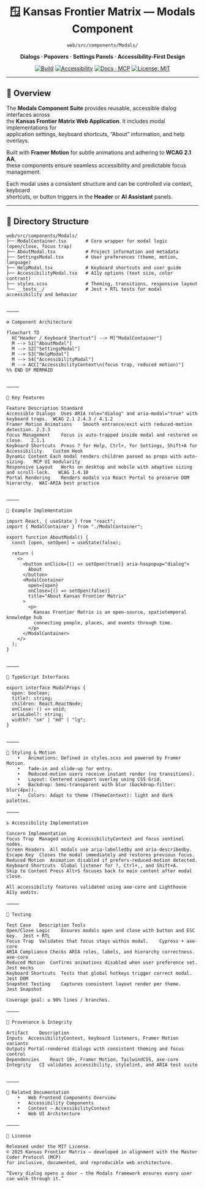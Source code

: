 <div align="center">

# 🪟 Kansas Frontier Matrix — Modals Component  
`web/src/components/Modals/`

**Dialogs · Popovers · Settings Panels · Accessibility-First Design**

[![Build](https://img.shields.io/github/actions/workflow/status/bartytime4life/Kansas-Frontier-Matrix/ci.yml?label=Build)](../../../../../.github/workflows/ci.yml)
[![Accessibility](https://img.shields.io/badge/WCAG%202.1-AA-yellow)](../../../../../docs/design/reviews/accessibility/)
[![Docs · MCP](https://img.shields.io/badge/Docs-MCP-green)](../../../../../docs/)
[![License: MIT](https://img.shields.io/badge/License-MIT-blue.svg)](../../../../../LICENSE)

</div>

---

## 🧭 Overview

The **Modals Component Suite** provides reusable, accessible dialog interfaces across  
the **Kansas Frontier Matrix Web Application**. It includes modal implementations for  
application settings, keyboard shortcuts, “About” information, and help overlays.  

Built with **Framer Motion** for subtle animations and adhering to **WCAG 2.1 AA**,  
these components ensure seamless accessibility and predictable focus management.  

Each modal uses a consistent structure and can be controlled via context, keyboard  
shortcuts, or button triggers in the **Header** or **AI Assistant** panels.

---

## 🧱 Directory Structure

```text
web/src/components/Modals/
├── ModalContainer.tsx       # Core wrapper for modal logic (open/close, focus trap)
├── AboutModal.tsx           # Project information and metadata
├── SettingsModal.tsx        # User preferences (theme, motion, language)
├── HelpModal.tsx            # Keyboard shortcuts and user guide
├── AccessibilityModal.tsx   # A11y options (text size, color contrast)
├── styles.scss              # Theming, transitions, responsive layout
└── __tests__/               # Jest + RTL tests for modal accessibility and behavior


⸻

⚙️ Component Architecture

flowchart TD
  H["Header / Keyboard Shortcut"] --> M["ModalContainer"]
  M --> S1["AboutModal"]
  M --> S2["SettingsModal"]
  M --> S3["HelpModal"]
  M --> S4["AccessibilityModal"]
  M --> ACC["AccessibilityContext\n(focus trap, reduced motion)"]
%% END OF MERMAID


⸻

🧩 Key Features

Feature	Description	Standard
Accessible Dialogs	Uses ARIA role="dialog" and aria-modal="true" with keyboard traps.	WCAG 2.1 2.4.3 / 4.1.2
Framer Motion Animations	Smooth entrance/exit with reduced-motion detection.	2.3.3
Focus Management	Focus is auto-trapped inside modal and restored on close.	2.1.1
Keyboard Shortcuts	Press ? for Help, Ctrl+, for Settings, Shift+A for Accessibility.	Custom Hook
Dynamic Content	Each modal renders children passed as props with auto-sizing.	MCP UI modularity
Responsive Layout	Works on desktop and mobile with adaptive sizing and scroll-lock.	WCAG 1.4.10
Portal Rendering	Renders modals via React Portal to preserve DOM hierarchy.	WAI-ARIA best practice


⸻

💬 Example Implementation

import React, { useState } from "react";
import { ModalContainer } from "./ModalContainer";

export function AboutModal() {
  const [open, setOpen] = useState(false);

  return (
    <>
      <button onClick={() => setOpen(true)} aria-haspopup="dialog">
        About
      </button>
      <ModalContainer
        open={open}
        onClose={() => setOpen(false)}
        title="About Kansas Frontier Matrix"
      >
        <p>
          Kansas Frontier Matrix is an open-source, spatiotemporal knowledge hub
          connecting people, places, and events through time.
        </p>
      </ModalContainer>
    </>
  );
}


⸻

🧠 TypeScript Interfaces

export interface ModalProps {
  open: boolean;
  title?: string;
  children: React.ReactNode;
  onClose: () => void;
  ariaLabel?: string;
  width?: "sm" | "md" | "lg";
}


⸻

🎨 Styling & Motion
	•	Animations: Defined in styles.scss and powered by Framer Motion.
	•	fade-in and slide-up for entry.
	•	Reduced-motion users receive instant render (no transitions).
	•	Layout: Centered viewport overlay using CSS Grid.
	•	Backdrop: Semi-transparent with blur (backdrop-filter: blur(4px)).
	•	Colors: Adapt to theme (ThemeContext): light and dark palettes.

⸻

♿ Accessibility Implementation

Concern	Implementation
Focus Trap	Managed using AccessibilityContext and focus sentinel nodes.
Screen Readers	All modals use aria-labelledby and aria-describedby.
Escape Key	Closes the modal immediately and restores previous focus.
Reduced Motion	Animation disabled if prefers-reduced-motion detected.
Keyboard Shortcuts	Global listener for ?, Ctrl+,, and Shift+A.
Skip to Content	Press Alt+S focuses back to main content after modal close.

All accessibility features validated using axe-core and Lighthouse A11y audits.

⸻

🧪 Testing

Test Case	Description	Tools
Open/Close Logic	Ensures modals open and close with button and ESC key.	Jest + RTL
Focus Trap	Validates that focus stays within modal.	Cypress + axe-core
ARIA Compliance	Checks ARIA roles, labels, and hierarchy correctness.	axe-core
Reduced Motion	Confirms animations disabled when user preference set.	Jest mocks
Keyboard Shortcuts	Tests that global hotkeys trigger correct modal.	Jest DOM
Snapshot Testing	Captures consistent layout render per theme.	Jest Snapshot

Coverage goal: ≥ 90% lines / branches.

⸻

🧾 Provenance & Integrity

Artifact	Description
Inputs	AccessibilityContext, keyboard listeners, Framer Motion variants
Outputs	Portal-rendered dialogs with consistent theming and focus control
Dependencies	React 18+, Framer Motion, TailwindCSS, axe-core
Integrity	CI validates accessibility, stylelint, and ARIA test suite


⸻

🔗 Related Documentation
	•	Web Frontend Components Overview
	•	Accessibility Components
	•	Context — AccessibilityContext
	•	Web UI Architecture

⸻

📜 License

Released under the MIT License.
© 2025 Kansas Frontier Matrix — developed in alignment with the Master Coder Protocol (MCP)
for inclusive, documented, and reproducible web architecture.

“Every dialog opens a door — the Modals framework ensures every user can walk through it.”

